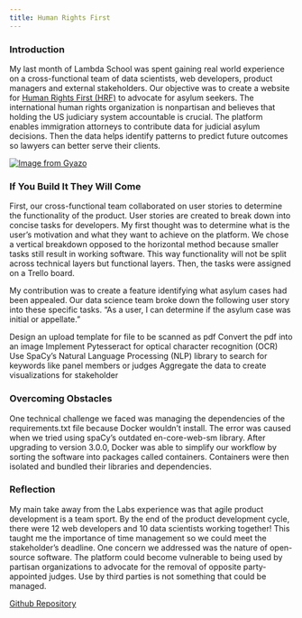 ```yaml
---
title: Human Rights First
---
```


### Introduction

My last month of Lambda School was spent gaining real world experience on a cross-functional team of data scientists, web developers, product managers and external stakeholders. Our objective was to create a website for [Human Rights First (HRF)](https://www.humanrightsfirst.org/asylum) to advocate for asylum seekers. The international human rights organization is nonpartisan and believes that holding the US judiciary system accountable is crucial. The platform enables immigration attorneys to contribute data for judicial asylum decisions. Then the data helps identify patterns to predict future outcomes so lawyers can better serve their clients. 

[![Image from Gyazo](https://i.gyazo.com/905f197cff1a96d817f0159164a62651.png)](https://gyazo.com/905f197cff1a96d817f0159164a62651)

### If You Build It They Will Come

First, our cross-functional team collaborated on user stories to determine the functionality of the product. User stories are created to break down into concise tasks for developers. My first thought was to determine what is the user’s motivation and what they want to achieve on the platform. We chose a vertical breakdown opposed to the horizontal method because smaller tasks still result in working software. This way functionality will not be split across technical layers but functional layers. Then, the tasks were assigned on a Trello board. 
 
My contribution was to create a feature identifying what asylum cases had been appealed. Our data science team broke down the following user story into these specific tasks. 
“As a user, I can determine if the asylum case was initial or appellate.”

Design an upload template for file to be scanned as pdf
Convert the pdf into an image
Implement Pytesseract for optical character recognition (OCR)
Use SpaCy’s Natural Language Processing (NLP) library to search for keywords like panel members or judges
Aggregate the data to create visualizations for stakeholder


### Overcoming Obstacles

One technical challenge we faced was managing the dependencies of the requirements.txt file because Docker wouldn’t install. The error was caused when we tried using spaCy’s outdated en-core-web-sm library. After upgrading to version 3.0.0, Docker was able to simplify our workflow by sorting the software into packages called containers. Containers were then isolated and bundled their libraries and dependencies.


### Reflection

My main take away from the Labs experience was that agile product development is a team sport. By the end of the product development cycle, there were 12 web developers and 10 data scientists working together! This taught me the importance of time management so we could meet the stakeholder’s deadline. One concern we addressed was the nature of open-source software. The platform could become vulnerable to being used by partisan organizations to advocate for the removal of opposite party-appointed judges. Use by third parties is not something that could be managed.

[Github Repository](https://github.com/Lambda-School-Labs/human-rights-first-asylum-ds-a)
